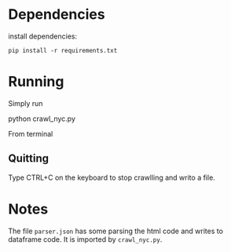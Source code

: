 # Dependencies

install dependencies:

    pip install -r requirements.txt
	
# Running

Simply run

   python crawl_nyc.py
   
From terminal

## Quitting

Type CTRL+C on the keyboard to stop crawlling and writo a file.

# Notes

The file `parser.json` has some parsing the html code and writes to dataframe code. It is imported by `crawl_nyc.py`. 
